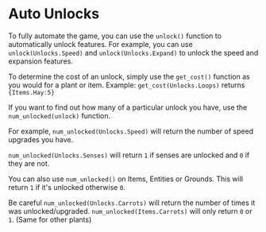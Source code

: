 # Auto Unlocks
To fully automate the game, you can use the `unlock()` function to automatically unlock features.
For example, you can use `unlock(Unlocks.Speed)` and `unlock(Unlocks.Expand)` to unlock the speed and expansion features.

To determine the cost of an unlock, simply use the `get_cost()` function as you would for a plant or item.
Example:
`get_cost(Unlocks.Loops)`
returns `{Items.Hay:5}`

If you want to find out how many of a particular unlock you have, use the `num_unlocked(unlock)` function.

For example, `num_unlocked(Unlocks.Speed)` will return the number of speed upgrades you have.

`num_unlocked(Unlocks.Senses)` will return `1` if senses are unlocked and `0` if they are not.

You can also use `num_unlocked()` on Items, Entities or Grounds. This will return `1` if it's unlocked otherwise `0`.

Be careful `num_unlocked(Unlocks.Carrots)` will return the number of times it was unlocked/upgraded.
`num_unlocked(Items.Carrots)` will only return `0` or `1`. (Same for other plants)
